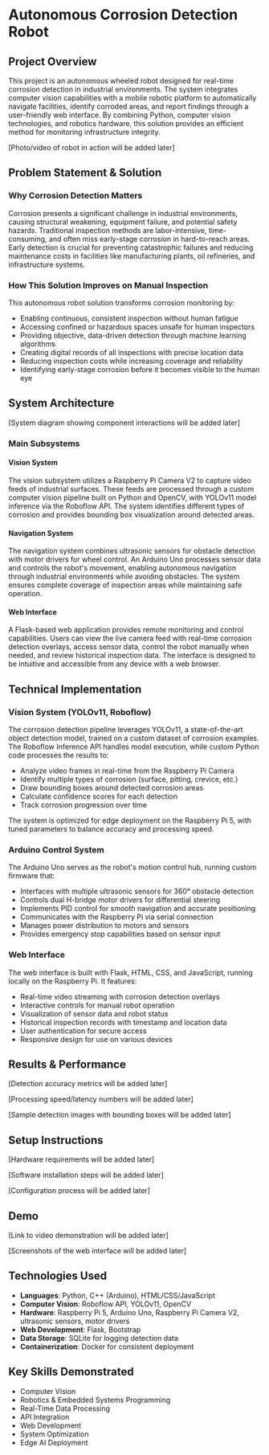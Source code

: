 # Autonomous Corrosion Detection Robot

## Project Overview
This project is an autonomous wheeled robot designed for real-time corrosion detection in industrial environments. The system integrates computer vision capabilities with a mobile robotic platform to automatically navigate facilities, identify corroded areas, and report findings through a user-friendly web interface. By combining Python, computer vision technologies, and robotics hardware, this solution provides an efficient method for monitoring infrastructure integrity.

[Photo/video of robot in action will be added later]

## Problem Statement & Solution

### Why Corrosion Detection Matters
Corrosion presents a significant challenge in industrial environments, causing structural weakening, equipment failure, and potential safety hazards. Traditional inspection methods are labor-intensive, time-consuming, and often miss early-stage corrosion in hard-to-reach areas. Early detection is crucial for preventing catastrophic failures and reducing maintenance costs in facilities like manufacturing plants, oil refineries, and infrastructure systems.

### How This Solution Improves on Manual Inspection
This autonomous robot solution transforms corrosion monitoring by:
- Enabling continuous, consistent inspection without human fatigue
- Accessing confined or hazardous spaces unsafe for human inspectors
- Providing objective, data-driven detection through machine learning algorithms
- Creating digital records of all inspections with precise location data
- Reducing inspection costs while increasing coverage and reliability
- Identifying early-stage corrosion before it becomes visible to the human eye

## System Architecture

[System diagram showing component interactions will be added later]

### Main Subsystems

#### Vision System
The vision subsystem utilizes a Raspberry Pi Camera V2 to capture video feeds of industrial surfaces. These feeds are processed through a custom computer vision pipeline built on Python and OpenCV, with YOLOv11 model inference via the Roboflow API. The system identifies different types of corrosion and provides bounding box visualization around detected areas.

#### Navigation System
The navigation system combines ultrasonic sensors for obstacle detection with motor drivers for wheel control. An Arduino Uno processes sensor data and controls the robot's movement, enabling autonomous navigation through industrial environments while avoiding obstacles. The system ensures complete coverage of inspection areas while maintaining safe operation.

#### Web Interface
A Flask-based web application provides remote monitoring and control capabilities. Users can view the live camera feed with real-time corrosion detection overlays, access sensor data, control the robot manually when needed, and review historical inspection data. The interface is designed to be intuitive and accessible from any device with a web browser.

## Technical Implementation

### Vision System (YOLOv11, Roboflow)
The corrosion detection pipeline leverages YOLOv11, a state-of-the-art object detection model, trained on a custom dataset of corrosion examples. The Roboflow Inference API handles model execution, while custom Python code processes the results to:
- Analyze video frames in real-time from the Raspberry Pi Camera
- Identify multiple types of corrosion (surface, pitting, crevice, etc.)
- Draw bounding boxes around detected corrosion areas
- Calculate confidence scores for each detection
- Track corrosion progression over time

The system is optimized for edge deployment on the Raspberry Pi 5, with tuned parameters to balance accuracy and processing speed.

### Arduino Control System
The Arduino Uno serves as the robot's motion control hub, running custom firmware that:
- Interfaces with multiple ultrasonic sensors for 360° obstacle detection
- Controls dual H-bridge motor drivers for differential steering
- Implements PID control for smooth navigation and accurate positioning
- Communicates with the Raspberry Pi via serial connection
- Manages power distribution to motors and sensors
- Provides emergency stop capabilities based on sensor input

### Web Interface
The web interface is built with Flask, HTML, CSS, and JavaScript, running locally on the Raspberry Pi. It features:
- Real-time video streaming with corrosion detection overlays
- Interactive controls for manual robot operation
- Visualization of sensor data and robot status
- Historical inspection records with timestamp and location data
- User authentication for secure access
- Responsive design for use on various devices

## Results & Performance
[Detection accuracy metrics will be added later]

[Processing speed/latency numbers will be added later]

[Sample detection images with bounding boxes will be added later]

## Setup Instructions
[Hardware requirements will be added later]

[Software installation steps will be added later]

[Configuration process will be added later]

## Demo
[Link to video demonstration will be added later]

[Screenshots of the web interface will be added later]

## Technologies Used
- **Languages**: Python, C++ (Arduino), HTML/CSS/JavaScript
- **Computer Vision**: Roboflow API, YOLOv11, OpenCV
- **Hardware**: Raspberry Pi 5, Arduino Uno, Raspberry Pi Camera V2, ultrasonic sensors, motor drivers
- **Web Development**: Flask, Bootstrap
- **Data Storage**: SQLite for logging detection data
- **Containerization**: Docker for consistent deployment

## Key Skills Demonstrated
- Computer Vision
- Robotics & Embedded Systems Programming
- Real-Time Data Processing
- API Integration
- Web Development
- System Optimization
- Edge AI Deployment
